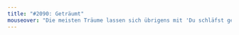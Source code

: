 ```yaml
---
title: "#2090: Geträumt"
mouseover: "Die meisten Träume lassen sich übrigens mit 'Du schläfst gerade.' deuten."
---
```



